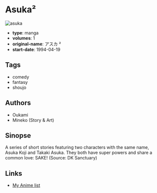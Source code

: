# Asuka²

![asuka](https://cdn.myanimelist.net/images/manga/1/13802.jpg)

-   **type**: manga
-   **volumes**: 1
-   **original-name**: アスカ ²
-   **start-date**: 1994-04-19

## Tags

-   comedy
-   fantasy
-   shoujo

## Authors

-   Oukami
-   Mineko (Story & Art)

## Sinopse

A series of short stories featuring two characters with the same name, Asuka Koji and Takaki Asuka. They both have super powers and share a common love: SAKE! (Source: DK Sanctuary)

## Links

-   [My Anime list](https://myanimelist.net/manga/10291/Asuka%C2%B2)
